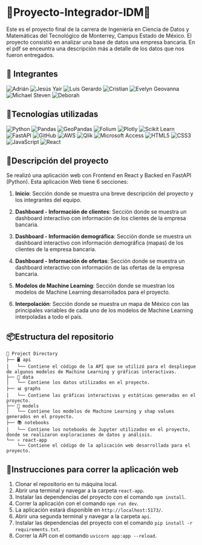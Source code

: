 # 🤖Proyecto-Integrador-IDM🤖

Este es el proyecto final de la carrera de Ingeniería en Ciencia de Datos y Matemáticas del Tecnológico de Monterrey, Campus Estado de México. El proyecto consistió en analizar una base de datos una empresa bancaria. En el pdf se enceuntra una descripción más a detalle de los datos que nos fueron entregados.

## 👥 Integrantes

![Adrián](https://img.shields.io/badge/Landaverde%20Nava-white?style=for-the-badge&label=Adrian&labelColor=darkblue)
![Jesús Yair](https://img.shields.io/badge/Ramirez%20Islas-white?style=for-the-badge&label=Jesús%20Yair&labelColor=darkblue)
![Luis Gerardo](https://img.shields.io/badge/Lagunes%20Nájera-white?style=for-the-badge&label=Luis%20Gerardo&labelColor=darkblue)
![Cristian](https://img.shields.io/badge/Gonzaga%20López-white?style=for-the-badge&label=Cristian&labelColor=darkblue)
![Evelyn Geovanna](https://img.shields.io/badge/Pérez%20Gómez-white?style=for-the-badge&label=Evelyn%20Geovanna&labelColor=darkblue)
![Michael Steven](https://img.shields.io/badge/Delgado%20Caicedo-white?style=for-the-badge&label=Michael%20Steven&labelColor=darkblue)
![Deborah](https://img.shields.io/badge/Tirado%20Hernández-white?style=for-the-badge&label=Deborah&labelColor=darkblue)

## 🔧Tecnologías utilizadas

![Python](https://img.shields.io/badge/Python-3776AB?style=for-the-badge&logo=python&logoColor=white)
![Pandas](https://img.shields.io/badge/Pandas-150458?style=for-the-badge&logo=pandas&logoColor=white)
![GeoPandas](https://img.shields.io/badge/GeoPandas-23A9E1?style=for-the-badge&logo=geopandas&logoColor=white)
![Folium](https://img.shields.io/badge/Folium-7BAADF?style=for-the-badge&logo=folium&logoColor=white)
![Plotly](https://img.shields.io/badge/Plotly-3F4F75?style=for-the-badge&logo=plotly&logoColor=white)
![Scikit Learn](https://img.shields.io/badge/Scikit_Learn-F7931E?style=for-the-badge&logo=scikit-learn&logoColor=white)
![FastAPI](https://img.shields.io/badge/FastAPI-009688?style=for-the-badge&logo=fastapi&logoColor=white)
![GitHub](https://img.shields.io/badge/GitHub-181717?style=for-the-badge&logo=github&logoColor=white)
![AWS](https://img.shields.io/badge/AWS-232F3E?style=for-the-badge&logo=amazon-aws&logoColor=white)
![Qlik](https://img.shields.io/badge/Qlik-FCA326?style=for-the-badge&logo=qlik&logoColor=white)
![Microsoft Access](https://img.shields.io/badge/Microsoft_Access-A4373A?style=for-the-badge&logo=microsoft-access&logoColor=white)
![HTML5](https://img.shields.io/badge/HTML5-E34F26?style=for-the-badge&logo=html5&logoColor=white)
![CSS3](https://img.shields.io/badge/CSS3-1572B6?style=for-the-badge&logo=css3&logoColor=white)
![JavaScript](https://img.shields.io/badge/JavaScript-F7DF1E?style=for-the-badge&logo=javascript&logoColor=black)
![React](https://img.shields.io/badge/React-61DAFB?style=for-the-badge&logo=react&logoColor=black)

## 📖Descripción del proyecto

Se realizó una aplicación web con Frontend en React y Backed en FastAPI (Python). Esta aplicación Web tiene 6 secciones:

1. **Inicio**: Sección donde se muestra una breve descripción del proyecto y los integrantes del equipo.

2. **Dashboard - Información de clientes**: Sección donde se muestra un dashboard interactivo con información de los clientes de la empresa bancaria.

3. **Dashboard - Información demográfica**: Sección donde se muestra un dashboard interactivo con información demográfica (mapas) de los clientes de la empresa bancaria.

4. **Dashboard - Información de ofertas**: Sección donde se muestra un dashboard interactivo con información de las ofertas de la empresa bancaria.

5. **Modelos de Machine Learning**: Sección donde se muestran los modelos de Machine Learning desarrollados para el proyecto.

6. **Interpolación**: Sección donde se muestra un mapa de México con las principales variables de cada uno de los modelos de Machine Learning interpoladas a todo el país.

## 📦Estructura del repositorio

    📂 Project Directory
    ├── 🖥️ api
    │   └── Contiene el código de la API que se utilizó para el despliegue de algunos modelos de Machine Learning y gráficas interactivas.
    ├── 💾 data
    │   └── Contiene los datos utilizados en el proyecto.
    ├── 📊 graphs
    │   └── Contiene las gráficas interactivas y estáticas generadas en el proyecto.
    ├── 🤖 models
    │   └── Contiene los modelos de Machine Learning y shap values generados en el proyecto.
    ├── 📚 notebooks
    │   └── Contiene los notebooks de Jupyter utilizados en el proyecto, donde se realizaron exploraciones de datos y análisis.
    └── ⚛️ react-app
        └── Contiene el código de la aplicación web desarrollada para el proyecto.

## 🔢Instrucciones para correr la aplicación web

1. Clonar el repositorio en tu máquina local.
2. Abrir una terminal y navegar a la carpeta `react-app`.
3. Instalar las dependencias del proyecto con el comando `npm install`.
4. Correr la aplicación con el comando `npm run dev`.
5. La aplicación estará disponible en `http://localhost:5173/`.
6. Abrir una segunda terminal y navegar a la carpeta `api`.
7. Instalar las dependencias del proyecto con el comando `pip install -r requirements.txt`.
8. Correr la API con el comando `uvicorn app:app --reload`.

